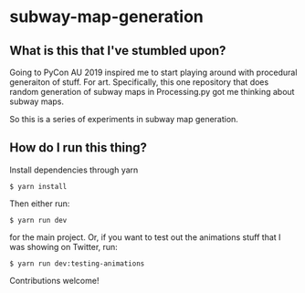 # subway-map-generation

## What is this that I've stumbled upon?

Going to PyCon AU 2019 inspired me to start playing around with procedural generaiton of stuff. For art. Specifically, this one repository that does random generation of subway maps in Processing.py got me thinking about subway maps.

So this is a series of experiments in subway map generation.

## How do I run this thing?

Install dependencies through yarn

```
$ yarn install
```

Then either run:

```
$ yarn run dev
```

for the main project. Or, if you want to test out the animations stuff that I was showing on Twitter, run:

```
$ yarn run dev:testing-animations
```

Contributions welcome!